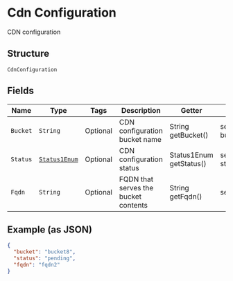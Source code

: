 
# Cdn Configuration

CDN configuration

## Structure

`CdnConfiguration`

## Fields

| Name | Type | Tags | Description | Getter | Setter |
|  --- | --- | --- | --- | --- | --- |
| `Bucket` | `String` | Optional | CDN configuration bucket name | String getBucket() | setBucket(String bucket) |
| `Status` | [`Status1Enum`](../../doc/models/status-1-enum.md) | Optional | CDN configuration status | Status1Enum getStatus() | setStatus(Status1Enum status) |
| `Fqdn` | `String` | Optional | FQDN that serves the bucket contents | String getFqdn() | setFqdn(String fqdn) |

## Example (as JSON)

```json
{
  "bucket": "bucket8",
  "status": "pending",
  "fqdn": "fqdn2"
}
```

